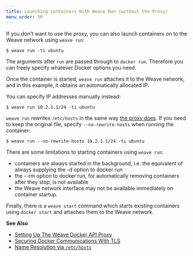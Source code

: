 ```yaml
---
title: Launching Containers With Weave Run (without the Proxy)
menu_order: 50
---
```



If you don't want to use the proxy, you can also launch
containers on to the Weave network using `weave run`:

    $ weave run -ti ubuntu

The arguments after `run` are passed through to `docker run`. Therefore you
can freely specify whatever Docker options you need. 

Once the container is started, `weave run` attaches it to the Weave network, and in
this example, it obtains an automatically allocated IP. 

You can specify IP addresses manually instead:

    $ weave run 10.2.1.1/24 -ti ubuntu

`weave run` rewrites `/etc/hosts` in the same way
[the proxy does](/site/weave-docker-api/name-resolution-proxy.md). If you need to keep
the original file, specify `--no-rewrite-hosts` when running
the container:

    $ weave run --no-rewrite-hosts 10.2.1.1/24 -ti ubuntu

There are some limitations to starting containers using `weave run`:

* containers are always started in the background, i.e. the equivalent
  of always supplying the -d option to docker run
* the --rm option to docker run, for automatically removing containers
  after they stop, is not available
* the Weave network interface may not be available immediately on
  container startup.

Finally, there is a `weave start` command which starts existing
containers using `docker start` and attaches them to the Weave network.


**See Also**

 * [Setting Up The Weave Docker API Proxy](/site/weave-docker-api/set-up-proxy.md)
 * [Securing Docker Communications With TLS](/site/weave-docker-api/securing-proxy.md)
 * [Name Resolution via `/etc/hosts`](/site/weave-docker-api/name-resolution-proxy.md)
